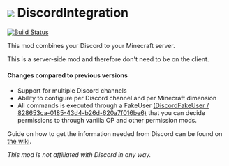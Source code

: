 # ![](http://media-elerium.cursecdn.com/avatars/46/357/636053578365458286.png) **DiscordIntegration**

[![Build Status](https://build.chikachi.net/buildStatus/icon?job=Chikachi/DiscordIntegration/1.11.2)](https://build.chikachi.net/job/Chikachi/job/DiscordIntegration/job/1.11.2/)

This mod combines your Discord to your Minecraft server.

This is a server-side mod and therefore don't need to be on the client.

#### Changes compared to previous versions
- Support for multiple Discord channels
- Ability to configure per Discord channel and per Minecraft dimension
- All commands is executed through a FakeUser [(DiscordFakeUser / 828653ca-0185-43d4-b26d-620a7f016be6)](https://mcuuid.net/?q=828653ca-0185-43d4-b26d-620a7f016be6) that you can decide permissions to through vanilla OP and other permission mods.


Guide on how to get the information needed from Discord can be found on [the wiki](https://github.com/Chikachi/ChikachiDiscord/wiki/How-to-get-a-token-and-channel-ID-for-Discord).

_This mod is not affiliated with Discord in any way._